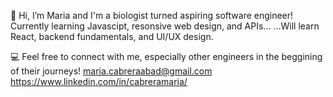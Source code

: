 👋 Hi, I’m Maria and I'm a biologist turned aspiring software engineer!
Currently learning Javascipt, resonsive web design, and APIs...
...Will learn React, backend fundamentals, and UI/UX design.

💻 Feel free to connect with me, especially other engineers in the beggining of their journeys!
maria.cabreraabad@gmail.com
https://www.linkedin.com/in/cabreramaria/

